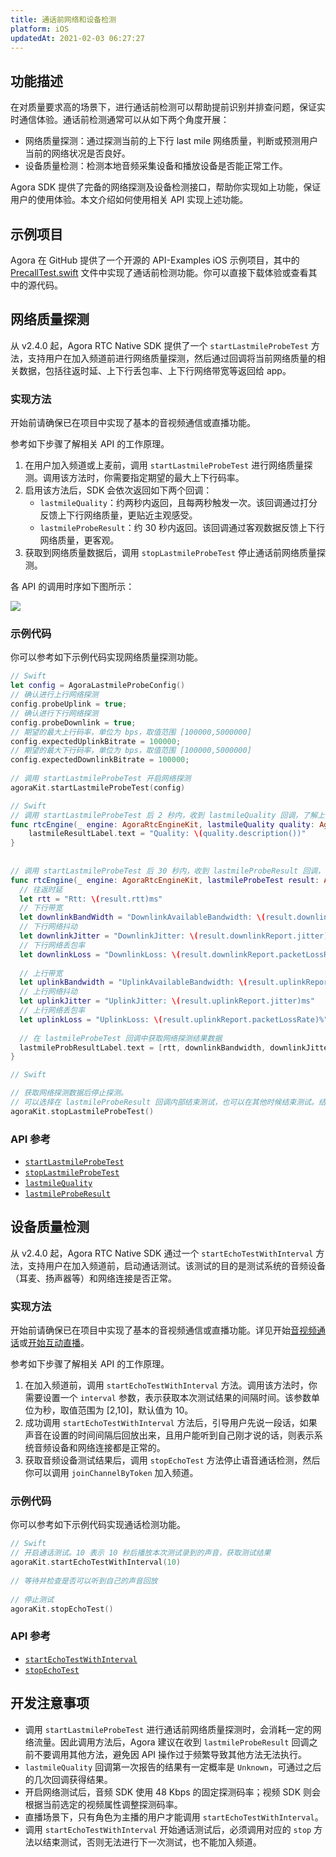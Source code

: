 ```yaml
---
title: 通话前网络和设备检测
platform: iOS
updatedAt: 2021-02-03 06:27:27
---
```

## 功能描述

在对质量要求高的场景下，进行通话前检测可以帮助提前识别并排查问题，保证实时通信体验。通话前检测通常可以从如下两个角度开展：

- 网络质量探测：通过探测当前的上下行 last mile 网络质量，判断或预测用户当前的网络状况是否良好。
- 设备质量检测：检测本地音频采集设备和播放设备是否能正常工作。

Agora SDK 提供了完备的网络探测及设备检测接口，帮助你实现如上功能，保证用户的使用体验。本文介绍如何使用相关 API 实现上述功能。

## 示例项目

Agora 在 GitHub 提供了一个开源的 API-Examples iOS 示例项目，其中的 [PrecallTest.swift](https://github.com/AgoraIO/API-Examples/blob/master/iOS/APIExample/Examples/Advanced/PrecallTest/PrecallTest.swift) 文件中实现了通话前检测功能。你可以直接下载体验或查看其中的源代码。

## 网络质量探测

从 v2.4.0 起，Agora RTC Native SDK 提供了一个 `startLastmileProbeTest` 方法，支持用户在加入频道前进行网络质量探测，然后通过回调将当前网络质量的相关数据，包括往返时延、上下行丢包率、上下行网络带宽等返回给 app。

### 实现方法

开始前请确保已在项目中实现了基本的音视频通信或直播功能。

参考如下步骤了解相关 API 的工作原理。

1. 在用户加入频道或上麦前，调用 `startLastmileProbeTest` 进行网络质量探测。调用该方法时，你需要指定期望的最大上下行码率。
2. 启用该方法后，SDK 会依次返回如下两个回调：
	- `lastmileQuality`：约两秒内返回，且每两秒触发一次。该回调通过打分反馈上下行网络质量，更贴近主观感受。
	- `lastmileProbeResult`：约 30 秒内返回。该回调通过客观数据反馈上下行网络质量，更客观。
3. 获取到网络质量数据后，调用 `stopLastmileProbeTest` 停止通话前网络质量探测。

各 API 的调用时序如下图所示： 

![](https://web-cdn.agora.io/docs-files/1603706208379)

### 示例代码

你可以参考如下示例代码实现网络质量探测功能。

```swift
// Swift
let config = AgoraLastmileProbeConfig()
// 确认进行上行网络探测
config.probeUplink = true;
// 确认进行下行网络探测
config.probeDownlink = true;
// 期望的最大上行码率，单位为 bps，取值范围 [100000,5000000]
config.expectedUplinkBitrate = 100000;
// 期望的最大下行码率，单位为 bps，取值范围 [100000,5000000]
config.expectedDownlinkBitrate = 100000;
 
// 调用 startLastmileProbeTest 开启网络探测
agoraKit.startLastmileProbeTest(config)
```

```swift
// Swift
// 调用 startLastmileProbeTest 后 2 秒内，收到 lastmileQuality 回调，了解上下行网络质量。该回调每 2 秒触发一次
func rtcEngine(_ engine: AgoraRtcEngineKit, lastmileQuality quality: AgoraNetworkQuality) {
    lastmileResultLabel.text = "Quality: \(quality.description())"
}
 
 
// 调用 startLastmileProbeTest 后 30 秒内，收到 lastmileProbeResult 回调，了解更细节的网络数据
func rtcEngine(_ engine: AgoraRtcEngineKit, lastmileProbeTest result: AgoraLastmileProbeResult) {
  // 往返时延
  let rtt = "Rtt: \(result.rtt)ms"
  // 下行带宽
  let downlinkBandWidth = "DownlinkAvailableBandwidth: \(result.downlinkReport.availableBandwidth)Kbps"
  // 下行网络抖动
  let downlinkJitter = "DownlinkJitter: \(result.downlinkReport.jitter)ms"
  // 下行网络丢包率
  let downlinkLoss = "DownlinkLoss: \(result.downlinkReport.packetLossRate)%"
   
  // 上行带宽
  let uplinkBandwidth = "UplinkAvailableBandwidth: \(result.uplinkReport.availableBandwidth)Kbps"
  // 上行网络抖动
  let uplinkJitter = "UplinkJitter: \(result.uplinkReport.jitter)ms"
  // 上行网络丢包率
  let uplinkLoss = "UplinkLoss: \(result.uplinkReport.packetLossRate)%"
   
  // 在 lastmileProbeTest 回调中获取网络探测结果数据
  lastmileProbResultLabel.text = [rtt, downlinkBandwidth, downlinkJitter, downlinkLoss, uplinkBandwidth, uplinkJitter, uplinkLoss].joined(separator: "\n")
}
```

```swift
// Swift

// 获取网络探测数据后停止探测。
// 可以选择在 lastmileProbeResult 回调内部结束测试，也可以在其他时候结束测试。结束测试前，Agora 建议不要调用其他方法
agoraKit.stopLastmileProbeTest()
```


### API 参考

- [`startLastmileProbeTest`](./API%20Reference/oc/Classes/AgoraRtcEngineKit.html#//api/name/startLastmileProbeTest:)
- [`stopLastmileProbeTest`](./API%20Reference/oc/Classes/AgoraRtcEngineKit.html#//api/name/stopLastmileProbeTest)
- [`lastmileQuality`](./API%20Reference/oc/Protocols/AgoraRtcEngineDelegate.html#//api/name/rtcEngine:lastmileQuality:)
- [`lastmileProbeResult`](./API%20Reference/oc/Protocols/AgoraRtcEngineDelegate.html#//api/name/rtcEngine:lastmileProbeTestResult:)

## 设备质量检测

从 v2.4.0 起，Agora RTC Native SDK 通过一个 `startEchoTestWithInterval` 方法，支持用户在加入频道前，启动通话测试。该测试的目的是测试系统的音频设备（耳麦、扬声器等）和网络连接是否正常。

### 实现方法

开始前请确保已在项目中实现了基本的音视频通信或直播功能。详见开始[音视频通话](start_call_ios)或[开始互动直播](start_live_ios)。

参考如下步骤了解相关 API 的工作原理。

1. 在加入频道前，调用 `startEchoTestWithInterval` 方法。调用该方法时，你需要设置一个 `interval` 参数，表示获取本次测试结果的间隔时间。该参数单位为秒，取值范围为 [2,10]，默认值为 10。
2. 成功调用 `startEchoTestWithInterval` 方法后，引导用户先说一段话，如果声音在设置的时间间隔后回放出来，且用户能听到自己刚才说的话，则表示系统音频设备和网络连接都是正常的。
3. 获取音频设备测试结果后，调用 `stopEchoTest` 方法停止语音通话检测，然后你可以调用 `joinChannelByToken` 加入频道。

### 示例代码

你可以参考如下示例代码实现通话检测功能。

```swift
// Swift
// 开启通话测试。10 表示 10 秒后播放本次测试录到的声音，获取测试结果
agoraKit.startEchoTestWithInterval(10)
 
// 等待并检查是否可以听到自己的声音回放
 
// 停止测试
agoraKit.stopEchoTest()
```

### API 参考

- [`startEchoTestWithInterval`](./API%20Reference/oc/Classes/AgoraRtcEngineKit.html#//api/name/startEchoTestWithInterval:successBlock:)
- [`stopEchoTest`](./API%20Reference/oc/Classes/AgoraRtcEngineKit.html#//api/name/stopEchoTest)

## 开发注意事项

- 调用 `startLastmileProbeTest` 进行通话前网络质量探测时，会消耗一定的网络流量。因此调用方法后，Agora 建议在收到 `lastmileProbeResult` 回调之前不要调用其他方法，避免因 API 操作过于频繁导致其他方法无法执行。
- `lastmileQuality` 回调第一次报告的结果有一定概率是 `Unknown`，可通过之后的几次回调获得结果。
- 开启网络测试后，音频 SDK 使用 48 Kbps 的固定探测码率；视频 SDK 则会根据当前选定的视频属性调整探测码率。
- 直播场景下，只有角色为主播的用户才能调用 `startEchoTestWithInterval`。
- 调用 `startEchoTestWithInterval` 开始通话测试后，必须调用对应的 `stop` 方法以结束测试，否则无法进行下一次测试，也不能加入频道。

